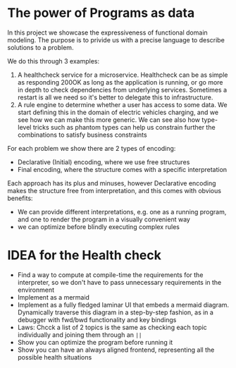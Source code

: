 # The power of Programs as data

In this project we showcase the expressiveness of functional domain modeling. The purpose is to privide us 
with a precise language to describe solutions to a problem.

We do this through 3 examples:

1. A healthcheck service for a microservice. Healthcheck can be as simple as responding 200OK as long as the application is running, or go more in depth to check dependencies from underlying services. Sometimes a restart is all we need so it's better to delegate this to infrastructure.
2. A rule engine to determine whether a user has access to some data. We start defining this in the domain of electric vehicles charging, and we see how we can make this more generic. We can see also how type-level tricks such as phantom types can help us constrain further the combinations to satisfy business constraints

For each problem we show there are 2 types of encoding:
- Declarative (Initial) encoding, where we use free structures
- Final encoding, where the structure comes with a specific interpretation

Each approach has its plus and minuses, however Declarative encoding makes the structure free from interpretation, and this comes with obvious benefits:
- We can provide different interpretations, e.g. one as a running program, and one to render the program in a visually convenient way
- we can optimize before blindly executing complex rules


# IDEA for the Health check
- Find a way to compute at compile-time the requirements for the interpreter, so we don't have to pass unnecessary requirements in the environment
- Implement as a mermaid
- Implement as a fully fledged laminar UI that embeds a mermaid diagram. Dynamically traverse this diagram in a step-by-step fashion, as in a debugger with fwd/bwd functionality and key bindings
- Laws: Chcck a list of 2 topics is the same as checking each topic individually and joining them through an `||`
- Show you can optimize the program before running it
- Show you can have an always aligned frontend, representing all the possible health situations